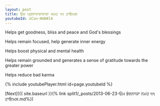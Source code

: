 ```yaml
---
layout: post
title: ਓਮ ਪ੍ਰਨਾਧਾਰਾਨਾਯਾ ਨਮਹ ੧੧ ਟਾਇਮਸ
youtubeId: zCvn-HUH4l4
---
```

 
 
Helps get goodness, bliss and peace and God's blessings
 
Helps remain focused, help generate inner energy 
 
Helps boost physical and mental health 
 
Helps remain grounded and generates a sense of gratitude towards the greater power 
 
Helps reduce bad karma
 
 
 
 


{% include youtubePlayer.html id=page.youtubeId %}
 
[Next]({{ site.baseurl }}{% link  split1/_posts/2013-06-23-ਓਮ ਭੋਜਨਾਯਾ ਨਮਹ ੧੧ ਟਾਇਮਸ.md%})
 
